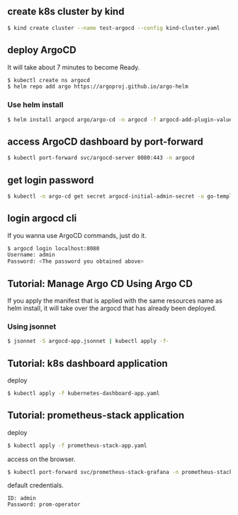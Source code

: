 ## create k8s cluster by kind

```sh
$ kind create cluster --name test-argocd --config kind-cluster.yaml
```

## deploy ArgoCD

It will take about 7 minutes to become Ready.

```sh
$ kubectl create ns argocd
$ helm repo add argo https://argoproj.github.io/argo-helm
```

### Use helm install

```sh
$ helm install argocd argo/argo-cd -n argocd -f argocd-add-plugin-values.yaml
```

## access ArgoCD dashboard by port-forward

```sh
$ kubectl port-forward svc/argocd-server 8080:443 -n argocd
```

## get login password

```sh
$ kubectl -n argo-cd get secret argocd-initial-admin-secret -o go-template="{{.data.password | base64decode }}"
```

## login argocd cli

If you wanna use ArgoCD commands, just do it.

```sh
$ argocd login localhost:8080
Username: admin
Password: <The password you obtained above>
```

## Tutorial: Manage Argo CD Using Argo CD

If you apply the manifest that is applied with the same resources name as helm install, it will take over the argocd that has already been deployed.

### Using jsonnet

```sh
$ jsonnet -S argocd-app.jsonnet | kubectl apply -f-
```

## Tutorial: k8s dashboard application

deploy

```sh
$ kubectl apply -f kubernetes-dashboard-app.yaml
```

## Tutorial: prometheus-stack application

deploy

```sh
$ kubectl apply -f prometheus-stack-app.yaml
```

access on the browser.

```sh
$ kubectl port-forward svc/prometheus-stack-grafana -n prometheus-stack 18080:80
```

default credentials.

```
ID: admin
Password: prom-operator
```
